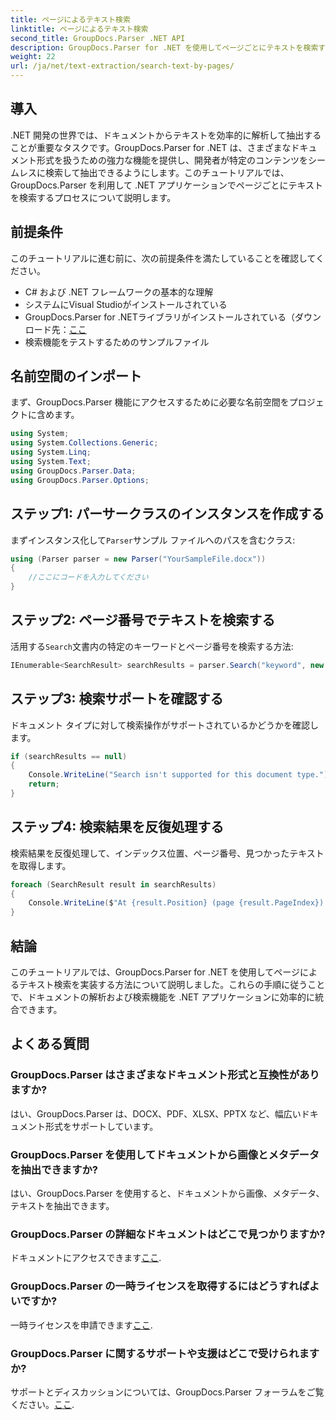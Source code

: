 ```yaml
---
title: ページによるテキスト検索
linktitle: ページによるテキスト検索
second_title: GroupDocs.Parser .NET API
description: GroupDocs.Parser for .NET を使用してページごとにテキストを検索する方法を学習します。.NET アプリケーションのドキュメントから特定のコンテンツを効率的に抽出します。
weight: 22
url: /ja/net/text-extraction/search-text-by-pages/
---
```

## 導入
.NET 開発の世界では、ドキュメントからテキストを効率的に解析して抽出することが重要なタスクです。GroupDocs.Parser for .NET は、さまざまなドキュメント形式を扱うための強力な機能を提供し、開発者が特定のコンテンツをシームレスに検索して抽出できるようにします。このチュートリアルでは、GroupDocs.Parser を利用して .NET アプリケーションでページごとにテキストを検索するプロセスについて説明します。
## 前提条件
このチュートリアルに進む前に、次の前提条件を満たしていることを確認してください。
- C# および .NET フレームワークの基本的な理解
- システムにVisual Studioがインストールされている
- GroupDocs.Parser for .NETライブラリがインストールされている（ダウンロード先：[ここ](https://releases.groupdocs.com/parser/net/）)
- 検索機能をテストするためのサンプルファイル
## 名前空間のインポート
まず、GroupDocs.Parser 機能にアクセスするために必要な名前空間をプロジェクトに含めます。
```csharp
using System;
using System.Collections.Generic;
using System.Linq;
using System.Text;
using GroupDocs.Parser.Data;
using GroupDocs.Parser.Options;
```
## ステップ1: パーサークラスのインスタンスを作成する
まずインスタンス化して`Parser`サンプル ファイルへのパスを含むクラス:
```csharp
using (Parser parser = new Parser("YourSampleFile.docx"))
{
    //ここにコードを入力してください
}
```
## ステップ2: ページ番号でテキストを検索する
活用する`Search`文書内の特定のキーワードとページ番号を検索する方法:
```csharp
IEnumerable<SearchResult> searchResults = parser.Search("keyword", new SearchOptions(false, false, false, true));
```
## ステップ3: 検索サポートを確認する
ドキュメント タイプに対して検索操作がサポートされているかどうかを確認します。
```csharp
if (searchResults == null)
{
    Console.WriteLine("Search isn't supported for this document type.");
    return;
}
```
## ステップ4: 検索結果を反復処理する
検索結果を反復処理して、インデックス位置、ページ番号、見つかったテキストを取得します。
```csharp
foreach (SearchResult result in searchResults)
{
    Console.WriteLine($"At {result.Position} (page {result.PageIndex}): {result.Text}");
}
```
## 結論
このチュートリアルでは、GroupDocs.Parser for .NET を使用してページによるテキスト検索を実装する方法について説明しました。これらの手順に従うことで、ドキュメントの解析および検索機能を .NET アプリケーションに効率的に統合できます。

## よくある質問
### GroupDocs.Parser はさまざまなドキュメント形式と互換性がありますか?
はい、GroupDocs.Parser は、DOCX、PDF、XLSX、PPTX など、幅広いドキュメント形式をサポートしています。
### GroupDocs.Parser を使用してドキュメントから画像とメタデータを抽出できますか?
はい、GroupDocs.Parser を使用すると、ドキュメントから画像、メタデータ、テキストを抽出できます。
### GroupDocs.Parser の詳細なドキュメントはどこで見つかりますか?
ドキュメントにアクセスできます[ここ](https://tutorials.groupdocs.com/parser/net/).
### GroupDocs.Parser の一時ライセンスを取得するにはどうすればよいですか?
一時ライセンスを申請できます[ここ](https://purchase.groupdocs.com/temporary-license/).
### GroupDocs.Parser に関するサポートや支援はどこで受けられますか?
サポートとディスカッションについては、GroupDocs.Parser フォーラムをご覧ください。[ここ](https://forum.groupdocs.com/c/parser/17).